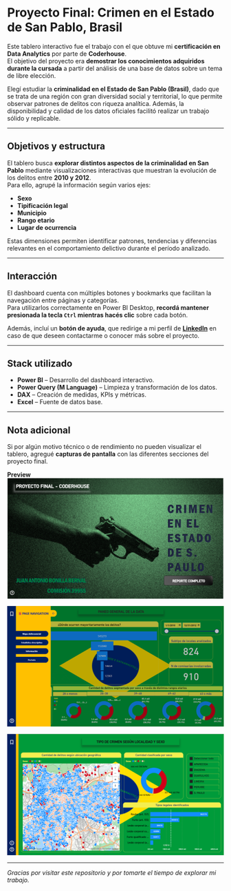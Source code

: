 # Proyecto Final: Crimen en el Estado de San Pablo, Brasil  

Este tablero interactivo fue el trabajo con el que obtuve mi **certificación en Data Analytics** por parte de **Coderhouse**.  
El objetivo del proyecto era **demostrar los conocimientos adquiridos durante la cursada** a partir del análisis de una base de datos sobre un tema de libre elección.  

Elegí estudiar la **criminalidad en el Estado de San Pablo (Brasil)**, dado que se trata de una región con gran diversidad social y territorial, lo que permite observar patrones de delitos con riqueza analítica. Además, la disponibilidad y calidad de los datos oficiales facilitó realizar un trabajo sólido y replicable.  

---

## Objetivos y estructura  

El tablero busca **explorar distintos aspectos de la criminalidad en San Pablo** mediante visualizaciones interactivas que muestran la evolución de los delitos entre **2010 y 2012**.  
Para ello, agrupé la información según varios ejes:  

- **Sexo**  
- **Tipificación legal**  
- **Municipio**  
- **Rango etario**  
- **Lugar de ocurrencia**  

Estas dimensiones permiten identificar patrones, tendencias y diferencias relevantes en el comportamiento delictivo durante el período analizado.  

---

## Interacción  

El dashboard cuenta con múltiples botones y bookmarks que facilitan la navegación entre páginas y categorías.  
Para utilizarlos correctamente en Power BI Desktop, **recordá mantener presionada la tecla `Ctrl` mientras hacés clic** sobre cada botón.  

Además, incluí un **botón de ayuda**, que redirige a mi perfil de **[LinkedIn](https://www.linkedin.com/in/juanbonillab)** en caso de que deseen contactarme o conocer más sobre el proyecto.  

---

## Stack utilizado  

- **Power BI** – Desarrollo del dashboard interactivo.  
- **Power Query (M Language)** – Limpieza y transformación de los datos.  
- **DAX** – Creación de medidas, KPIs y métricas.  
- **Excel** – Fuente de datos base.  

---

## Nota adicional  

Si por algún motivo técnico o de rendimiento no pueden visualizar el tablero, agregué **capturas de pantalla** con las diferentes secciones del proyecto final.  

**Preview**
![Dashboard Preview1](https://github.com/juanbonillab/CrimeSP/blob/main/Screenshot%20Portada%20Crime%20SP.png)

![Dashboard Preview2](https://github.com/juanbonillab/CrimeSP/blob/main/Screenshot%20Bookmark%20Crime%20SP.png)

![Dashboard Preview3](https://github.com/juanbonillab/CrimeSP/blob/main/Screenshot%20data.png)


---

*Gracias por visitar este repositorio y por tomarte el tiempo de explorar mi trabajo.*  
 
